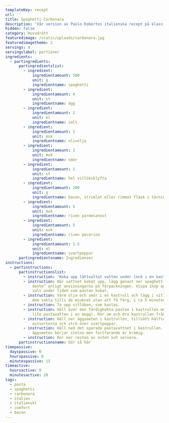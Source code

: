 ```yaml
---
templateKey: recept
url: ''
title: Spaghetti Carbonara
description: 'Vår version av Paolo Robertos italienska recept på klassisk Carbonara. '
hidden: false
category: Huvudrätt
featuredimage: /static/uploads/carbonara.jpg
featuredimagetheme: 2
servings: 4
servingslabel: portioner
ingredients:
  - partingredients:
      partingredientslist:
        - ingredient:
            ingredientamount: 500
            unit: g
            ingredientname: spaghetti
        - ingredient:
            ingredientamount: 4
            unit: st
            ingredientname: ägg
        - ingredient:
            ingredientamount: 2
            unit: ml
            ingredientname: salt
        - ingredient:
            ingredientamount: 1
            unit: msk
            ingredientname: olivolja
        - ingredient:
            ingredientamount: 2
            unit: msk
            ingredientname: smör
        - ingredient:
            ingredientamount: 1
            unit: st
            ingredientname: hel vitlöksklyfta
        - ingredient:
            ingredientamount: 200
            unit: g
            ingredientname: bacon, strimlat eller rimmat fläsk i tärningar
        - ingredient:
            ingredientamount: 5
            unit: msk
            ingredientname: riven parmesanost
        - ingredient:
            ingredientamount: 5
            unit: msk
            ingredientname: riven pecorino
        - ingredient:
            ingredientamount: 1.5
            unit: ml
            ingredientname: svartpeppar
      partingredientsname: Ingredienser
instructions:
  - partinstructions:
      partinstructionslist:
        - instruction: 'Koka upp lättsaltat vatten under lock i en kastrull. '
        - instruction: När vattnet kokat upp, lägg genast ner spaghettin och koka den ”al
            dente” enligt anvisningarna på förpackningen. Vispa ihop äggen med
            salt under tiden som pastan kokar.
        - instruction: Värm olja och smör i en kastrull och lägg i vitlök och bacon. Fräs
            dem sakta tills de mjuknat utan att få färg, i ca 5 minuter.
        - instruction: Ta upp vitlöken, som kastas.
        - instruction: Häll över den färdigkokta pastan i kastrullen med bacon (obs- spara
            lite pastavatten i en mugg). Rör om och dra kastrullen från värmen.
        - instruction: Häll ner äggsmeten i kastrullen, tillsätt hälften av de båda
            ostsorterna och strö över svartpeppar.
        - instruction: Häll ned det sparade pastavattnet i kastrullen. Rör om tills
            äggsmeten börjar stelna men fortfarande är krämig.
        - instruction: Rör ner resten av osten och servera.
      partinstructionsname: Gör så här
timepassive:
  dayspassive: 0
  hourspassive: 0
  minutespassive: 15
timeactive:
  hoursactive: 0
  minutesactive: 20
tags:
  - pasta
  - spaghetti
  - carbonara
  - italien
  - italienskt
  - comfort
  - bacon
---
```

